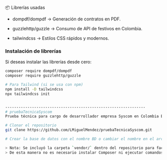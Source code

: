 📦 Librerías usadas

- dompdf/dompdf → Generación de contratos en PDF.

- guzzlehttp/guzzle → Consumo de API de festivos en Colombia.

- tailwindcss → Estilos CSS rápidos y modernos.


### Instalación de librerías
Si deseas instalar las librerías desde cero:
```bash
composer require dompdf/dompdf
composer require guzzlehttp/guzzle

# Para Tailwind (si se usa con npm)
npm install -D tailwindcss
npx tailwindcss init


---------------------------------------------------------------
# pruebaTecnicaSyscom
Prueba técnica para cargo de desarrollador empresa Syscom en Colombia Bogotá

# Clonar el repositorio
git clone https://github.com/LMiguelMendez/pruebaTecnicaSyscom.git

# Crear la base de datos con el nombre BD o cambiar el nombre en el archivo db.php syscom_db.

> Nota: Se incluyó la carpeta `vendor/` dentro del repositorio para facilitar la ejecución del proyecto.  
> De esta manera no es necesario instalar Composer ni ejecutar comandos adicionales, el proyecto funciona directamente al clonar el repositorio sin embargo se puede descargar en: https://getcomposer.org/download

